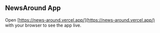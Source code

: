 ## NewsAround App

Open [https://news-around.vercel.app/](https://news-around.vercel.app/) with your browser to see the app live.
